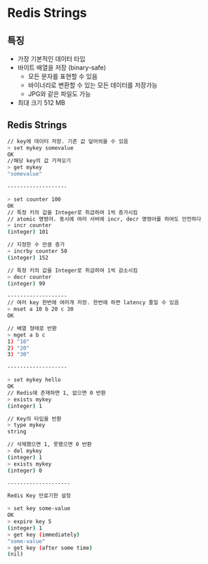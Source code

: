 # Redis Strings

## 특징
- 가장 기본적인 데이터 타입
- 바이트 배열을 저장 (binary-safe)
  - 모든 문자를 표현할 수 있음
  - 바이너리로 변환할 수 있는 모든 데이터를 저장가능
  - JPG와 같은 파일도 가능
- 최대 크기 512  MB 
## Redis Strings
```sh
// key에 데이터 저장. 기존 값 덮어씌울 수 있음
> set mykey somevalue
OK
//해당 key의 값 가져오기
> get mykey
"somevalue"

-------------------

> set counter 100
OK
// 특정 키의 값을 Integer로 취급하여 1씩 증가시킴
// atomic 명령어. 동시에 여러 서버에 incr, decr 명령어를 하여도 안전하다
> incr counter
(integer) 101

// 지정한 수 만큼 증가
> incrby counter 50 
(integer) 152

// 특정 키의 값을 Integer로 취급하여 1씩 감소시킴
> decr counter
(integer) 99

-------------------
// 여러 key 한번에 여러개 저장. 한번에 하면 latency 줄일 수 있음
> mset a 10 b 20 c 30
OK

// 배열 형태로 반환
> mget a b c
1) "10"
2) "20"
3) "30"

-------------------

> set mykey hello
OK
// Redis에 존재하면 1, 없으면 0 반환
> exists mykey
(integer) 1

// Key의 타입을 반환
> type mykey 
string

// 삭제했으면 1, 못했으면 0 반환
> del mykey
(integer) 1
> exists mykey
(integer) 0         

--------------------

Redis Key 만료기한 설정

> set key some-value
OK
> expire key 5
(integer) 1
> get key (immediately)
"some-value"
> get key (after some time)
(nil)
```